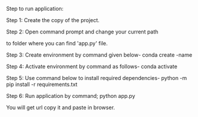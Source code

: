 Step to run application:

Step 1:	Create the copy of the project.

Step 2: Open command prompt and change your current path

to folder where you can find 'app.py' file.

Step 3: Create environment by command given below-
conda create -name <environment name>

Step 4: Activate environment by command as follows-
conda activate <environment name>

Step 5: Use command below to install required dependencies-
python -m pip install -r requirements.txt

Step 6: Run application by command;
python app.py

You will get url copy it and paste in browser.
